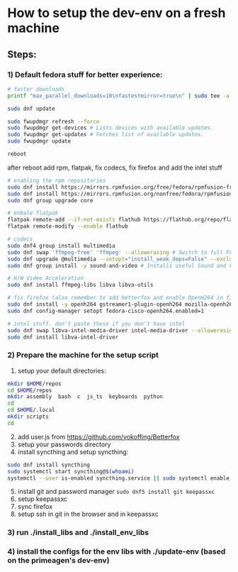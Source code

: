 # How to setup the dev-env on a fresh machine

## Steps:

### 1) Default fedora stuff for better experience:

```bash
# faster downloads
printf "max_parallel_downloads=10\nfastestmirror=true\n" | sudo tee -a /etc/dnf/dnf.conf > /dev/null

sudo dnf update

sudo fwupdmgr refresh --force
sudo fwupdmgr get-devices # Lists devices with available updates.
sudo fwupdmgr get-updates # Fetches list of available updates.
sudo fwupdmgr update

reboot
```

after reboot add rpm, flatpak, fix codecs, fix firefox and add the intel stuff

```bash
# enabling the rpm repositories
sudo dnf install https://mirrors.rpmfusion.org/free/fedora/rpmfusion-free-release-$(rpm -E %fedora).noarch.rpm
sudo dnf install https://mirrors.rpmfusion.org/nonfree/fedora/rpmfusion-nonfree-release-$(rpm -E %fedora).noarch.rpm
sudo dnf group upgrade core

# enbale flatpak
flatpak remote-add --if-not-exists flathub https://flathub.org/repo/flathub.flatpakrepo
flatpak remote-modify --enable flathub

# codecs 
sudo dnf4 group install multimedia
sudo dnf swap 'ffmpeg-free' 'ffmpeg' --allowerasing # Switch to full FFMPEG.
sudo dnf upgrade @multimedia --setopt="install_weak_deps=False" --exclude=PackageKit-gstreamer-plugin # Installs gstreamer components. Required if you use Gnome Videos and other dependent applications.
sudo dnf group install -y sound-and-video # Installs useful Sound and Video complementary packages.`

# H/W Video Acceleration
sudo dnf install ffmpeg-libs libva libva-utils

# fix firefox (also remember to add betterfox and enable OpenH264 in firefox)
sudo dnf install -y openh264 gstreamer1-plugin-openh264 mozilla-openh264
sudo dnf config-manager setopt fedora-cisco-openh264.enabled=1

# intel stuff. don't paste these if you don't have intel
sudo dnf swap libva-intel-media-driver intel-media-driver --allowerasing
sudo dnf install libva-intel-driver
```

### 2) Prepare the machine for the setup script

1. setup your default directories:

```bash
mkdir $HOME/repos
cd $HOME/repos
mkdir assembly  bash  c  js_ts  keyboards  python
cd
cd $HOME/.local
mkdir scripts
cd
```

2. add user.js from https://github.com/yokoffing/Betterfox
3. setup your passwords directory
4. install syncthing and setup syncthing:

```bash
sudo dnf install syncthing
sudo systemctl start syncthing@$(whoami)
systemctl --user is-enabled syncthing.service || sudo systemctl enable syncthing@$(whoami)
```

5. install git and password manager `sudo dnf5 install git keepassxc`
6. setup keepassxc
7. sync firefox
8. setup ssh in git in the browser and in keepassxc

### 3) run ./install_libs and ./install_env_libs

### 4) install the configs for the env libs with ./update-env (based on the primeagen's dev-env)
